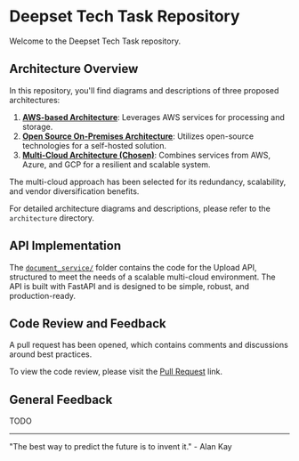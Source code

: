 # Deepset Tech Task Repository

Welcome to the Deepset Tech Task repository.

## Architecture Overview

In this repository, you'll find diagrams and descriptions of three proposed architectures:

1. **[AWS-based Architecture](/architecture/aws%20based%20saas%20architecture/README.md)**: Leverages AWS services for processing and storage.
2. **[Open Source On-Premises Architecture](/architecture/open%20source%20based%20saas%20architecture/README.md)**: Utilizes open-source technologies for a self-hosted solution.
3. **[Multi-Cloud Architecture (Chosen)](/architecture/multi-cloud%20based%20saas%20architecture/README.md)**: Combines services from AWS, Azure, and GCP for a resilient and scalable system.

The multi-cloud approach has been selected for its redundancy, scalability, and vendor diversification benefits.

For detailed architecture diagrams and descriptions, please refer to the `architecture` directory.

## API Implementation

The [`document_service/`](/document_service/) folder contains the code for the Upload API, structured to meet the needs of a scalable multi-cloud environment. The API is built with FastAPI and is designed to be simple, robust, and production-ready.

## Code Review and Feedback

A pull request has been opened, which contains comments and discussions around best practices.

To view the code review, please visit the [Pull Request](#) link.

## General Feedback

TODO

---

"The best way to predict the future is to invent it." - Alan Kay
